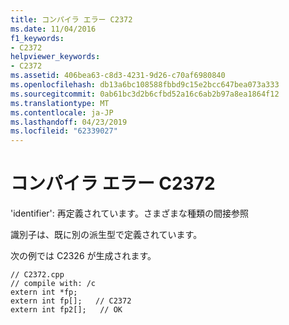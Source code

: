 ```yaml
---
title: コンパイラ エラー C2372
ms.date: 11/04/2016
f1_keywords:
- C2372
helpviewer_keywords:
- C2372
ms.assetid: 406bea63-c8d3-4231-9d26-c70af6980840
ms.openlocfilehash: db13a6bc108588fbbd9c15e2bcc647bea073a333
ms.sourcegitcommit: 0ab61bc3d2b6cfbd52a16c6ab2b97a8ea1864f12
ms.translationtype: MT
ms.contentlocale: ja-JP
ms.lasthandoff: 04/23/2019
ms.locfileid: "62339027"
---
```

# <a name="compiler-error-c2372"></a>コンパイラ エラー C2372

'identifier': 再定義されています。さまざまな種類の間接参照

識別子は、既に別の派生型で定義されています。

次の例では C2326 が生成されます。

```
// C2372.cpp
// compile with: /c
extern int *fp;
extern int fp[];   // C2372
extern int fp2[];   // OK
```